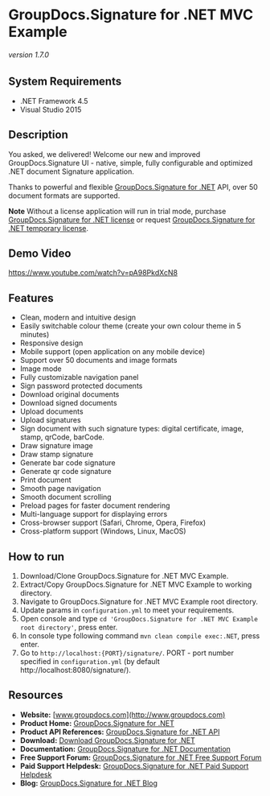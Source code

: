 # GroupDocs.Signature for .NET MVC Example
###### version 1.7.0


## System Requirements
- .NET Framework 4.5
- Visual Studio 2015


## Description
You asked, we delivered!
Welcome our new and improved GroupDocs.Signature UI - native, simple, fully configurable and optimized .NET document Signature application.

Thanks to powerful and flexible [GroupDocs.Signature for .NET](https://products.groupdocs.com/Signature/NET) API, over 50 document formats are supported.

**Note** Without a license application will run in trial mode, purchase [GroupDocs.Signature for .NET license](https://purchase.groupdocs.com/order-online-step-1-of-8.aspx) or request [GroupDocs.Signature for .NET temporary license](https://purchase.groupdocs.com/temporary-license).


## Demo Video
https://www.youtube.com/watch?v=pA98PkdXcN8


## Features
- Clean, modern and intuitive design
- Easily switchable colour theme (create your own colour theme in 5 minutes)
- Responsive design
- Mobile support (open application on any mobile device)
- Support over 50 documents and image formats
- Image mode
- Fully customizable navigation panel
- Sign password protected documents
- Download original documents
- Download signed documents
- Upload documents
- Upload signatures
- Sign document with such signature types: digital certificate, image, stamp, qrCode, barCode.
- Draw signature image
- Draw stamp signature
- Generate bar code signature
- Generate qr code signature
- Print document
- Smooth page navigation
- Smooth document scrolling
- Preload pages for faster document rendering
- Multi-language support for displaying errors
- Cross-browser support (Safari, Chrome, Opera, Firefox)
- Cross-platform support (Windows, Linux, MacOS)


## How to run
1. Download/Clone GroupDocs.Signature for .NET MVC Example.
2. Extract/Copy GroupDocs.Signature for .NET MVC Example to working directory.
3. Navigate to GroupDocs.Signature for .NET MVC Example root directory.
4. Update params in `configuration.yml` to meet your requirements.
5. Open console and type `cd 'GroupDocs.Signature for .NET MVC Example root directory'`, press enter.
6. In console type following command `mvn clean compile exec:.NET`, press enter.
7. Go to `http://localhost:{PORT}/signature/`.
PORT - port number specified in `configuration.yml` (by default http://localhost:8080/signature/).


## Resources
- **Website:** [www.groupdocs.com](http://www.groupdocs.com)
- **Product Home:** [GroupDocs.Signature for .NET](https://products.groupdocs.com/Signature/NET)
- **Product API References:** [GroupDocs.Signature for .NET API](https://apireference.groupdocs.com/NET/Signature)
- **Download:** [Download GroupDocs.Signature for .NET](http://downloads.groupdocs.com/Signature/NET)
- **Documentation:** [GroupDocs.Signature for .NET Documentation](https://docs.groupdocs.com/display/SignatureNET/Home)
- **Free Support Forum:** [GroupDocs.Signature for .NET Free Support Forum](https://forum.groupdocs.com/c/Signature)
- **Paid Support Helpdesk:** [GroupDocs.Signature for .NET Paid Support Helpdesk](https://helpdesk.groupdocs.com)
- **Blog:** [GroupDocs.Signature for .NET Blog](https://blog.groupdocs.com/category/groupdocs-Signature-product-family/)

